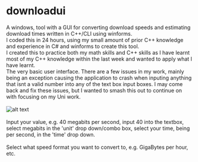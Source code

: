 # downloadui
A windows, tool with a GUI for converting download speeds and estimating download times written in C++/CLI using winforms.
<br />
I coded this in 24 hours, using my small amount of prior C++ knowledge and experience in C# and winforms to create this tool.
<br />
I created this to practice both my math skills and C++ skills as I have learnt most of my C++ knowledge within the last week and wanted to apply what I have learnt.
<br />
The very basic user interface. There are a few issues in my work, mainly being an exception causing the application to crash when inputing anything that isnt a valid number into any of the text box input boxes. I may come back and fix these issues, but I wanted to smash this out to continue on with focusing on my Uni work.
<br />
<br />
![alt text](https://cdn.discordapp.com/attachments/1135564406143582210/1137050216642650233/UI.png)
<br />
<br />
Input your value, e.g. 40 megabits per second, input 40 into the textbox, select megabits in the 'unit' drop down/combo box, select your time, being per second, in the 'time' drop down. 
<br />
<br />
Select what speed format you want to convert to, e.g. GigaBytes per hour, etc.
